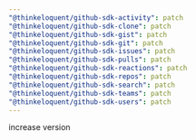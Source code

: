 ```yaml
---
"@thinkeloquent/github-sdk-activity": patch
"@thinkeloquent/github-sdk-clone": patch
"@thinkeloquent/github-sdk-gist": patch
"@thinkeloquent/github-sdk-git": patch
"@thinkeloquent/github-sdk-issues": patch
"@thinkeloquent/github-sdk-pulls": patch
"@thinkeloquent/github-sdk-reactions": patch
"@thinkeloquent/github-sdk-repos": patch
"@thinkeloquent/github-sdk-search": patch
"@thinkeloquent/github-sdk-teams": patch
"@thinkeloquent/github-sdk-users": patch
---
```


increase version
